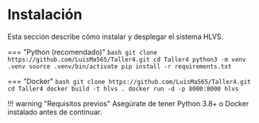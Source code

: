 # Instalación

Esta sección describe cómo instalar y desplegar el sistema HLVS.

=== "Python (recomendado)"
    ```bash
    git clone https://github.com/LuisMa565/Taller4.git
    cd Taller4
    python3 -m venv .venv
    source .venv/bin/activate
    pip install -r requirements.txt
    ```

=== "Docker"
    ```bash
    git clone https://github.com/LuisMa565/Taller4.git
    cd Taller4
    docker build -t hlvs .
    docker run -d -p 8000:8000 hlvs
    ```

!!! warning "Requisitos previos"
    Asegúrate de tener Python 3.8+ o Docker instalado antes de continuar. 
